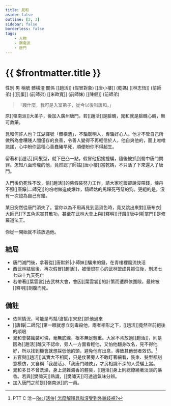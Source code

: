 ```yaml
---
title: 晁和
aside: false
outline: [2, 3]
sidebar: false
borderless: false
tags:
    - 人物
    - 嶺南派
    - 唐門
---
```


# {{ $frontmatter.title }}

<ChTabs position="bottom">
    <ChTab title="晁和">
        <Ch
            src='/images/characters/special208/normal.webp' 
            position='right'/>
        <ChName nameZh='晁和' nameEn='Chao He' position='right' />
        <ChTable>
            <ChTr>
                <ChTd isTitle=true>
                    性別
                </ChTd>
                <ChTd>
                    男
                </ChTd>
            </ChTr>
            <ChTr>
				<ChTd isTitle=true>
					稱號
				</ChTd>
				<ChTd>
					髒橫渣
				</ChTd>
			</ChTr>
            <ChTr>
                <ChTd isTitle=true position='center'>
                    關係
                </ChTd>
            </ChTr>
            <ChTr>
                <ChTd position='center'>
                    [[趙活]] (假冒對象)
                </ChTd>
            </ChTr>
            <ChTr>
                <ChTd position='center'>  
                    [[唐小樓]] (乾媽)
                </ChTd>
            </ChTr>
            <ChTr>
                <ChTd position='center'>
                    [[林志恆]] (前師弟)
                </ChTd>
            </ChTr>
            <ChTr>
                <ChTd position='center'>
                    [[阮蛋]] (前師弟)
                </ChTd>
            </ChTr>
            <ChTr>
                <ChTd position='center'>
                    [[米歐寬]] (前師妹)
                </ChTd>
            </ChTr>
            <ChTr>
                <ChTd position='center'>
                    [[陳倔]] (前師弟)
                </ChTd>
            </ChTr>
        </ChTable>
    </ChTab>
</ChTabs>

> 「跩什麼，我可是入室弟子，從今以後叫唐和。」

原[[嶺南派]]大弟子，後加入廣州唐門。若[[趙活]]是臉醜，晁和就是臉醜心醜，無可救藥。
<br><br>
晁和何許人也？江湖諢號「髒橫渣」，不騙聰明人，專騙好心人。他才不管自己所做所為會糟賤人間僅存的良善，令善人變得不再輕信於人，他自爽他的，面上唯唯諾諾，心中盼你這種心善蠢豬早死，順便盼你不得超生。
<br><br>
留著和[[趙活]]同髮型，就下巴凸一點，假冒他招搖撞騙，隨後被抓到蜀中唐門問罪。怎知八面玲瓏的他，竟然認了師姑[[唐小樓]]當乾媽，不只活了下來還入了唐門。
<br><br>
入門後仍死性不改，偷[[趙活]]的柴假裝努力工作，請大家吃飯卻說沒帶錢，煉丹不照[[唐錚|二師兄]]的吩咐做造成爆炸，騎師姑的馬踩死丐幫的狗。更絕的是，沒有一次認為自己有錯。
<br><br>
某日突然從唐門消失了。當你以為不用再見到這貨色時，竟又跳出來對[[唐布衣|大師兄]]下五色泥害其散功，甚至在武林大會上與[[釋明]]汙衊[[唐中翎|掌門]]是修羅道法王。
<br><br>
你從一開始就不該放過他。

## 結局

-   唐門滅門後，拿著從[[唐默鈴|小師妹]]騙來的錢，在青樓裡風流快活
-   西武林結局後，再次假冒[[趙活]]，被懷恨在心的武林盟成員抓住後，刑求七七四十九天死亡
-   若帶著[[葉雲裳]]去武林大會，會因[[葉雲裳]]的計策而遭群俠圍毆，最終被[[釋明]]剖腹而死。

## 備註

-   依照情況，可能是丐幫/滄幫/[[宋悲]]抓他過來
-   [[唐錚|二師兄]]第一眼就想立刻毒殺他，兩者相形之下，[[趙活]]竟然空前絕後的順眼
-   晁和會裝瘋裝可憐，毫無底線，根本無足輕重。大家不肯放過[[趙活]]，則是因為[[趙活]]醜又不認命，旁人一方面看輕他，又怕他翻身改名，見不得他好，所以找到機會就想採低他的頭，避免他有出息，導致其他弱者效仿。[^1]
-   五官與[[趙活]]其實大不相同，只是仗著旁人不敢盯著細看，裝束、髮型都刻意模仿，又自稱「我趙活」、「我唐門醜俠」，才另相識不深的人受騙上當。
-   晁和多日不曾洗澡，身上混雜濃香的體臭，[[趙活]]身上則總繚繞著淡淡的藥香。若與[[樊嘯天]]熟識，[[樊嘯天]]可透過氣味分辨。
-   加入唐門之前是[[嶺南派]]的一員。

[^1]: PTT C 洽－[Re: \[活俠\] 怎麼解釋晁和沒受到外貌歧視?](https://www.ptt.cc/bbs/C_Chat/M.1725289496.A.4B8.html)
